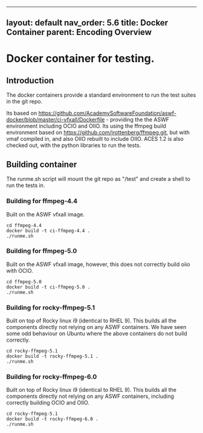 
---
layout: default
nav_order: 5.6
title: Docker Container
parent: Encoding Overview
---

# Docker container for testing.

## Introduction
The docker containers provide a standard environment to run the test suites in the git repo.

Its based on https://github.com/AcademySoftwareFoundation/aswf-docker/blob/master/ci-vfxall/Dockerfile - providing the the ASWF environment including OCIO and OIIO. 
Its using the ffmpeg build environment based on https://github.com/jrottenberg/ffmpeg.git, but with vmaf compiled in, and also OIIO rebuilt to include OIIO. ACES 1.2 is also checked out, with the python libraries to run the tests.


## Building container

The runme.sh script will mount the git repo as "/test" and create a shell to run the tests in.

### Building for ffmpeg-4.4
Built on the ASWF vfxall image.

```
cd ffmpeg-4.4
docker build -t ci-ffmpeg-4.4 .
./runme.sh
```


### Building for ffmpeg-5.0
Built on the ASWF vfxall image, however, this does not correctly build oiio with OCIO.

```
cd ffmpeg-5.0
docker build -t ci-ffmpeg-5.0 .
./runme.sh
```


### Building for rocky-ffmpeg-5.1
Built on top of Rocky linux i9 (identical to RHEL 9).
This builds all the components directly not relying on any ASWF containers. We have seen some odd behaviour on Ubuntu where the above containers do not build correctly.

```
cd rocky-ffmpeg-5.1
docker build -t rocky-ffmpeg-5.1 .
./runme.sh
```


### Building for rocky-ffmpeg-6.0
Built on top of Rocky linux i9 (identical to RHEL 9).
This builds all the components directly not relying on any ASWF containers, including correctly building OCIO and OIIO.

```
cd rocky-ffmpeg-5.1
docker build -t rocky-ffmpeg-6.0 .
./runme.sh
```

